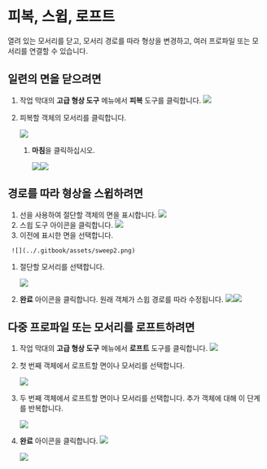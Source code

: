 # 피복, 스윕, 로프트

열려 있는 모서리를 닫고, 모서리 경로를 따라 형상을 변경하고, 여러 프로파일 또는 모서리를 연결할 수 있습니다.

## 일련의 면을 닫으려면

1. 작업 막대의 **고급 형상 도구** 메뉴에서 **피복** 도구를 클릭합니다. ![](<../.gitbook/assets/cover-tool (1).png>)
2. 피복할 객체의 모서리를 클릭합니다.

   ![](../.gitbook/assets/cover\_tool1.png)

   1. **마침**을 클릭하십시오.

      ![](<../.gitbook/assets/guid-e23d787e-5f90-4de1-b690-03306f0cb4b2-low (1) (1) (2).png>)![](../.gitbook/assets/cover-finish.PNG)

## 경로를 따라 형상을 스윕하려면

1. 선을 사용하여 절단할 객체의 면을 표시합니다. ![](../.gitbook/assets/sweep.png)
2. 스윕 도구 아이콘을 클릭합니다. ![](<../.gitbook/assets/sweep-tool (1).png>)
3.  이전에 표시한 면을 선택합니다.

   ```
    ![](../.gitbook/assets/sweep2.png)
   ```

   1.  절단할 모서리를 선택합니다.

        ![](../.gitbook/assets/sweep3.png)
   2. **완료** 아이콘을 클릭합니다. 원래 객체가 스윕 경로를 따라 수정됩니다. ![](../.gitbook/assets/sweep4.png)![](<../.gitbook/assets/guid-e23d787e-5f90-4de1-b690-03306f0cb4b2-low (1) (1) (1).png>)

## 다중 프로파일 또는 모서리를 로프트하려면

1. 작업 막대의 **고급 형상 도구** 메뉴에서 **로프트** 도구를 클릭합니다. ![](<../.gitbook/assets/loft-tool (1).png>)
2.  첫 번째 객체에서 로프트할 면이나 모서리를 선택합니다.

    ![](../.gitbook/assets/loft1.png)
3.  두 번째 객체에서 로프트할 면이나 모서리를 선택합니다. 추가 객체에 대해 이 단계를 반복합니다.

    ![](../.gitbook/assets/loft2.png)
4.  **완료** 아이콘을 클릭합니다. ![](<../.gitbook/assets/guid-e23d787e-5f90-4de1-b690-03306f0cb4b2-low (1) (1) (2) (1).png>)

    ![](../.gitbook/assets/loft3.png)
